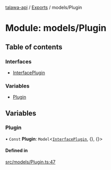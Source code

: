 [talawa-api](../README.md) / [Exports](../modules.md) / models/Plugin

# Module: models/Plugin

## Table of contents

### Interfaces

- [InterfacePlugin](../interfaces/models_Plugin.InterfacePlugin.md)

### Variables

- [Plugin](models_Plugin.md#plugin)

## Variables

### Plugin

• `Const` **Plugin**: `Model`\<[`InterfacePlugin`](../interfaces/models_Plugin.InterfacePlugin.md), \{\}, \{\}\>

#### Defined in

[src/models/Plugin.ts:47](https://github.com/PalisadoesFoundation/talawa-api/blob/515781e/src/models/Plugin.ts#L47)
